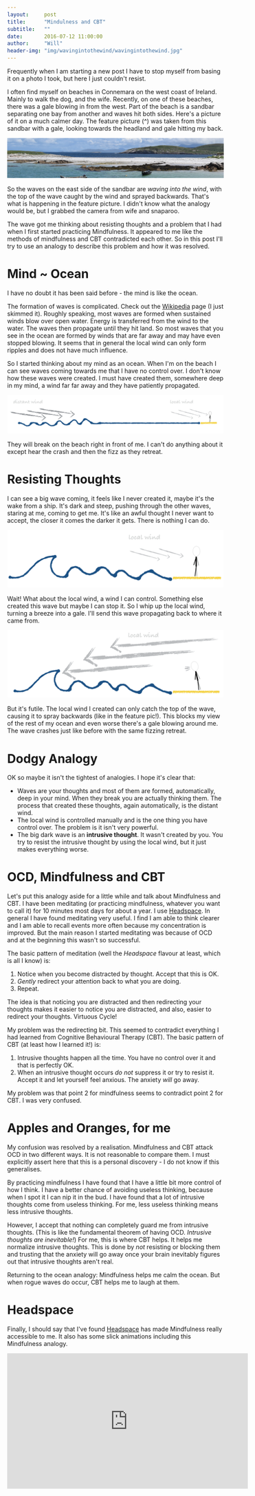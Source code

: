 ```yaml
---
layout:     post
title:      "Mindulness and CBT"
subtitle:   ""
date:       2016-07-12 11:00:00
author:     "Will"
header-img: "img/wavingintothewind/wavingintothewind.jpg"
---
```


Frequently when I am starting a new post I have to stop myself from basing it on a photo I took, but here I just couldn't resist.

I often find myself on beaches in Connemara on the west coast of Ireland. Mainly to walk the dog, and the wife. Recently, on one of these beaches, there was a gale blowing in from the west. Part of the beach is a sandbar separating one bay from another and waves hit both sides. Here's a picture of it on a much calmer day. The feature picture (^) was taken from this sandbar with a gale, looking towards the headland and gale hitting my back.

<div align="center" >
	<img src="/img/wavingintothewind/sandbar.jpg" alt="The sandbar!"  />
</div>

So the waves on the east side of the sandbar are _waving into the wind_, with the top of the wave caught by the wind and sprayed backwards. That's what is happening in the feature picture. I didn't know what the analogy would be, but I grabbed the camera from wife and snaparoo.

The wave got me thinking about resisting thoughts and a problem that I had when I first started practicing Mindfulness. It appeared to me like the methods of mindfulness and CBT contradicted each other. So in this post I'll try to use an analogy to describe this problem and how it was resolved.

# Mind ~ Ocean
I have no doubt it has been said before - the mind is like the ocean.

The formation of waves is complicated. Check out the [Wikipedia](https://en.wikipedia.org/wiki/Wind_wave) page (I just skimmed it). Roughly speaking, most waves are formed when sustained winds blow over open water. Energy is transferred from the wind to the water. The waves then propagate until they hit land. So most waves that you see in the ocean are formed by winds that are far away and may have even stopped blowing. It seems that in general the local wind can only form ripples and does not have much influence.

So I started thinking about my mind as an ocean. When I'm on the beach I can see waves coming towards me that I have no control over. I don't know how these waves were created. I must have created them, somewhere deep in my mind, a wind far far away and they have patiently propagated. 

<div align="center" >
	<img src="/img/wavingintothewind/distant_local_wind.png" alt="distant local"  />
</div>

They will break on the beach right in front of me. I can't do anything about it except hear the crash and then the fizz as they retreat.

# Resisting Thoughts
I can see a big wave coming, it feels like I never created it, maybe it's the wake from a ship. It's dark and steep, pushing through the other waves, staring at me, coming to get me. It's like an awful thought I never want to accept, the closer it comes the darker it gets. There is nothing I can do.

<div align="center" >
	<img src="/img/wavingintothewind/rogue_wave.png" alt="rogue wave"  />
</div>

Wait! What about the local wind, a wind I can control. Something else created this wave but maybe I can stop it. So I whip up the local wind, turning a breeze into a gale. I'll send this wave propagating back to where it came from.

<div align="center" >
	<img src="/img/wavingintothewind/gale.png" alt="gale"  />
</div>

But it's futile. The local wind I created can only catch the top of the wave, causing it to spray backwards (like in the feature pic!). This blocks my view of the rest of my ocean and even worse there's a gale blowing around me. The wave crashes just like before with the same fizzing retreat.


# Dodgy Analogy
OK so maybe it isn't the tightest of analogies. I hope it's clear that:

* Waves are your thoughts and most of them are formed, automatically, deep in your mind. When they break you are actually thinking them. The process that created these thoughts, again automatically, is the distant wind.
* The local wind is controlled manually and is the one thing you have control over. The problem is it isn't very powerful.
* The big dark wave is an **intrusive thought**. It wasn't created by you. You try to resist the intrusive thought by using the local wind, but it just makes everything worse.

# OCD, Mindfulness and CBT
Let's put this analogy aside for a little while and talk about Mindfulness and CBT. I have been meditating (or practicing mindfulness, whatever you want to call it) for 10 minutes most days for about a year. I use [Headspace](www.headspace.com). In general I have found meditating very useful. I find I am able to think clearer and I am able to recall events more often because my concentration is improved. But the main reason I started meditating was because of OCD and at the beginning this wasn't so successful.

The basic pattern of meditation (well the _Headspace_ flavour at least, which is all I know) is:

1. Notice when you become distracted by thought. Accept that this is OK.
2. _Gently_ redirect your attention back to what you are doing.
3. Repeat.

The idea is that noticing you are distracted and then redirecting your thoughts makes it easier to notice you are distracted, and also, easier to redirect your thoughts. Virtuous Cycle! 

My problem was the redirecting bit. This seemed to contradict everything I had learned from Cognitive Behavioural Therapy (CBT). The basic pattern of CBT (at least how I learned it!) is:

1. Intrusive thoughts happen all the time. You have no control over it and that is perfectly OK.
2. When an intrusive thought occurs _do not_ suppress it or try to resist it. Accept it and let yourself feel anxious. The anxiety _will_ go away.

My problem was that point 2 for mindfulness seems to contradict point 2 for CBT. I was very confused.

# Apples and Oranges, for me

My confusion was resolved by a realisation. Mindfulness and CBT attack OCD in two different ways. It is not reasonable to compare them. I must explicitly assert here that this is a personal discovery - I do not know if this generalises.

By practicing mindfulness I have found that I have a little bit more control of how I think. I have a better chance of avoiding useless thinking, because when I spot it I can nip it in the bud. I have found that a lot of intrusive thoughts come from useless thinking. For me, less useless thinking means less intrusive thoughts.

However, I accept that nothing can completely guard me from intrusive thoughts. (This is like the fundamental theorem of having OCD. *Intrusive thoughts are inevitable!*) For me, this is where CBT helps. It helps me normalize intrusive thoughts. This is done by *not* resisting or blocking them and trusting that the anxiety will go away once your brain inevitably figures out that intrusive thoughts aren't real.

Returning to the ocean analogy: Mindfulness helps me calm the ocean. But when rogue waves do occur, CBT helps me to laugh at them.

# Headspace

Finally, I should say that I've found [Headspace](www.headspace.com) has made Mindfulness really accessible to me. It also has some slick animations including this Mindfulness analogy.

<iframe width="560" height="315" src="https://www.youtube.com/embed/7xAeJKgupPI" frameborder="0" allowfullscreen></iframe>
